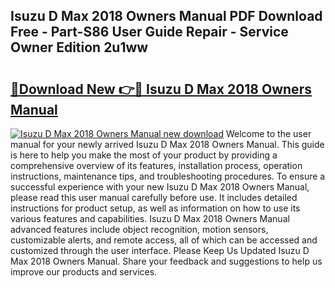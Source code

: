 ## Isuzu D Max 2018 Owners Manual PDF Download Free - Part-S86 User Guide Repair - Service Owner Edition 2u1ww

# <h2><a href="http://cf19381.oget.top/?id=Isuzu+D+Max+2018+Owners+Manual">🔗Download New 👉🔴 Isuzu D Max 2018 Owners Manual</a></h2>

[![Isuzu D Max 2018 Owners Manual new download](https://i.imgur.com/5g1atiW.png)](http://cf19381.oget.top/?id=Isuzu+D+Max+2018+Owners+Manual)
Welcome to the user manual for your newly arrived Isuzu D Max 2018 Owners Manual. This guide is here to help you make the most of your product by providing a comprehensive overview of its features, installation process, operation instructions, maintenance tips, and troubleshooting procedures. To ensure a successful experience with your new Isuzu D Max 2018 Owners Manual, please read this user manual carefully before use. It includes detailed instructions for product setup, as well as information on how to use its various features and capabilities. Isuzu D Max 2018 Owners Manual advanced features include object recognition, motion sensors, customizable alerts, and remote access, all of which can be accessed and customized through the user interface. Please Keep Us Updated Isuzu D Max 2018 Owners Manual. Share your feedback and suggestions to help us improve our products and services.
